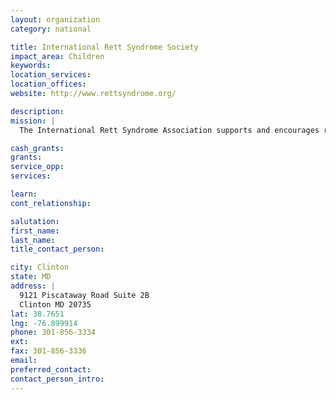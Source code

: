 ```yaml
---
layout: organization
category: national

title: International Rett Syndrome Society
impact_area: Children
keywords: 
location_services: 
location_offices: 
website: http://www.rettsyndrome.org/

description: 
mission: |
  The International Rett Syndrome Association supports and encourages research to determine the cause, treatment and cure for Rett syndrom, increases public awareness of Rett syndrome, and provides informational and emotional support to families of children with Rett syndrome.

cash_grants: 
grants: 
service_opp: 
services: 

learn: 
cont_relationship: 

salutation: 
first_name: 
last_name: 
title_contact_person: 

city: Clinton
state: MD
address: |
  9121 Piscataway Road Suite 2B  
  Clinton MD 20735
lat: 38.7651
lng: -76.899914
phone: 301-856-3334
ext: 
fax: 301-856-3336
email: 
preferred_contact: 
contact_person_intro: 
---
```

